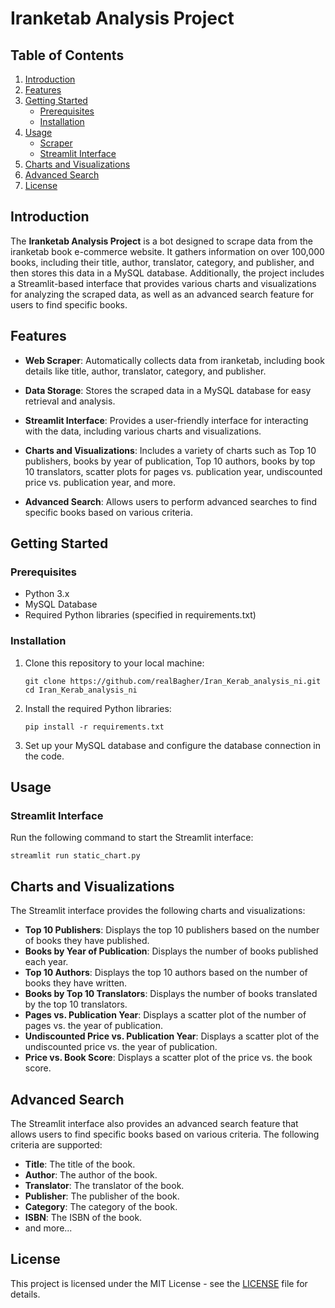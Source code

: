 # Iranketab Analysis Project

## Table of Contents

1. [Introduction](#introduction)
2. [Features](#features)
3. [Getting Started](#getting-started)
   - [Prerequisites](#prerequisites)
   - [Installation](#installation)
4. [Usage](#usage)
   - [Scraper](#scraper)
   - [Streamlit Interface](#streamlit-interface)
5. [Charts and Visualizations](#charts-and-visualizations)
6. [Advanced Search](#advanced-search)
7. [License](#license)

## Introduction

The **Iranketab Analysis Project** is a bot designed to scrape data from the iranketab book e-commerce website. It gathers information on over 100,000 books, including their title, author, translator, category, and publisher, and then stores this data in a MySQL database. Additionally, the project includes a Streamlit-based interface that provides various charts and visualizations for analyzing the scraped data, as well as an advanced search feature for users to find specific books.

## Features

- **Web Scraper**: Automatically collects data from iranketab, including book details like title, author, translator, category, and publisher.

- **Data Storage**: Stores the scraped data in a MySQL database for easy retrieval and analysis.

- **Streamlit Interface**: Provides a user-friendly interface for interacting with the data, including various charts and visualizations.

- **Charts and Visualizations**: Includes a variety of charts such as Top 10 publishers, books by year of publication, Top 10 authors, books by top 10 translators, scatter plots for pages vs. publication year, undiscounted price vs. publication year, and more.

- **Advanced Search**: Allows users to perform advanced searches to find specific books based on various criteria.

## Getting Started

### Prerequisites

- Python 3.x
- MySQL Database
- Required Python libraries (specified in requirements.txt)

### Installation

1. Clone this repository to your local machine:

   ```shell
   git clone https://github.com/realBagher/Iran_Kerab_analysis_ni.git
   cd Iran_Kerab_analysis_ni
   ```
2. Install the required Python libraries:

   ```shell
   pip install -r requirements.txt
    ```
   
3. Set up your MySQL database and configure the database connection in the code.

## Usage
### Streamlit Interface
Run the following command to start the Streamlit interface:

   ```shell
   streamlit run static_chart.py
   ```

## Charts and Visualizations
The Streamlit interface provides the following charts and visualizations:

- **Top 10 Publishers**: Displays the top 10 publishers based on the number of books they have published.
- **Books by Year of Publication**: Displays the number of books published each year.
- **Top 10 Authors**: Displays the top 10 authors based on the number of books they have written.
- **Books by Top 10 Translators**: Displays the number of books translated by the top 10 translators.
- **Pages vs. Publication Year**: Displays a scatter plot of the number of pages vs. the year of publication.
- **Undiscounted Price vs. Publication Year**: Displays a scatter plot of the undiscounted price vs. the year of publication.
- **Price vs. Book Score**: Displays a scatter plot of the price vs. the book score.

## Advanced Search
The Streamlit interface also provides an advanced search feature that allows users to find specific books based on various criteria. The following criteria are supported:

- **Title**: The title of the book.
- **Author**: The author of the book.
- **Translator**: The translator of the book.
- **Publisher**: The publisher of the book.
- **Category**: The category of the book.
- **ISBN**: The ISBN of the book.
- and more...

## License
This project is licensed under the MIT License - see the [LICENSE](LICENSE) file for details.